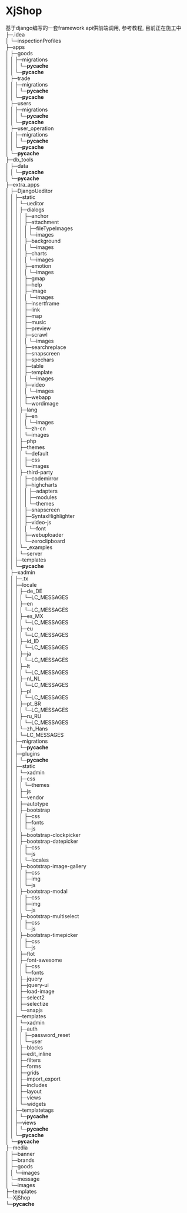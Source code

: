 <!DOCTYPE html><html><head><title>XjShop</title><meta charset='utf-8'><link href='https://cdn.maxiang.io/res-min/themes/marxico.css' rel='stylesheet'><style></style></head><body><div id='preview-contents' class='note-content'>
                        
                    

<h1 id="xjshop">XjShop</h1>

<p>基于django编写的一套framework api供前端调用, 参考教程, 目前正在施工中 <br>
├─.idea <br>
│  └─inspectionProfiles <br>
├─apps <br>
│  ├─goods <br>
│  │  ├─migrations <br>
│  │  │  └─<strong>pycache</strong> <br>
│  │  └─<strong>pycache</strong> <br>
│  ├─trade <br>
│  │  ├─migrations <br>
│  │  │  └─<strong>pycache</strong> <br>
│  │  └─<strong>pycache</strong> <br>
│  ├─users <br>
│  │  ├─migrations <br>
│  │  │  └─<strong>pycache</strong> <br>
│  │  └─<strong>pycache</strong> <br>
│  ├─user_operation <br>
│  │  ├─migrations <br>
│  │  │  └─<strong>pycache</strong> <br>
│  │  └─<strong>pycache</strong> <br>
│  └─<strong>pycache</strong> <br>
├─db_tools <br>
│  ├─data <br>
│  │  └─<strong>pycache</strong> <br>
│  └─<strong>pycache</strong> <br>
├─extra_apps <br>
│  ├─DjangoUeditor <br>
│  │  ├─static <br>
│  │  │  └─ueditor <br>
│  │  │      ├─dialogs <br>
│  │  │      │  ├─anchor <br>
│  │  │      │  ├─attachment <br>
│  │  │      │  │  ├─fileTypeImages <br>
│  │  │      │  │  └─images <br>
│  │  │      │  ├─background <br>
│  │  │      │  │  └─images <br>
│  │  │      │  ├─charts <br>
│  │  │      │  │  └─images <br>
│  │  │      │  ├─emotion <br>
│  │  │      │  │  └─images <br>
│  │  │      │  ├─gmap <br>
│  │  │      │  ├─help <br>
│  │  │      │  ├─image <br>
│  │  │      │  │  └─images <br>
│  │  │      │  ├─insertframe <br>
│  │  │      │  ├─link <br>
│  │  │      │  ├─map <br>
│  │  │      │  ├─music <br>
│  │  │      │  ├─preview <br>
│  │  │      │  ├─scrawl <br>
│  │  │      │  │  └─images <br>
│  │  │      │  ├─searchreplace <br>
│  │  │      │  ├─snapscreen <br>
│  │  │      │  ├─spechars <br>
│  │  │      │  ├─table <br>
│  │  │      │  ├─template <br>
│  │  │      │  │  └─images <br>
│  │  │      │  ├─video <br>
│  │  │      │  │  └─images <br>
│  │  │      │  ├─webapp <br>
│  │  │      │  └─wordimage <br>
│  │  │      ├─lang <br>
│  │  │      │  ├─en <br>
│  │  │      │  │  └─images <br>
│  │  │      │  └─zh-cn <br>
│  │  │      │      └─images <br>
│  │  │      ├─php <br>
│  │  │      ├─themes <br>
│  │  │      │  └─default <br>
│  │  │      │      ├─css <br>
│  │  │      │      └─images <br>
│  │  │      ├─third-party <br>
│  │  │      │  ├─codemirror <br>
│  │  │      │  ├─highcharts <br>
│  │  │      │  │  ├─adapters <br>
│  │  │      │  │  ├─modules <br>
│  │  │      │  │  └─themes <br>
│  │  │      │  ├─snapscreen <br>
│  │  │      │  ├─SyntaxHighlighter <br>
│  │  │      │  ├─video-js <br>
│  │  │      │  │  └─font <br>
│  │  │      │  ├─webuploader <br>
│  │  │      │  └─zeroclipboard <br>
│  │  │      └─_examples <br>
│  │  │          └─server <br>
│  │  ├─templates <br>
│  │  └─<strong>pycache</strong> <br>
│  ├─xadmin <br>
│  │  ├─.tx <br>
│  │  ├─locale <br>
│  │  │  ├─de_DE <br>
│  │  │  │  └─LC_MESSAGES <br>
│  │  │  ├─en <br>
│  │  │  │  └─LC_MESSAGES <br>
│  │  │  ├─es_MX <br>
│  │  │  │  └─LC_MESSAGES <br>
│  │  │  ├─eu <br>
│  │  │  │  └─LC_MESSAGES <br>
│  │  │  ├─id_ID <br>
│  │  │  │  └─LC_MESSAGES <br>
│  │  │  ├─ja <br>
│  │  │  │  └─LC_MESSAGES <br>
│  │  │  ├─lt <br>
│  │  │  │  └─LC_MESSAGES <br>
│  │  │  ├─nl_NL <br>
│  │  │  │  └─LC_MESSAGES <br>
│  │  │  ├─pl <br>
│  │  │  │  └─LC_MESSAGES <br>
│  │  │  ├─pt_BR <br>
│  │  │  │  └─LC_MESSAGES <br>
│  │  │  ├─ru_RU <br>
│  │  │  │  └─LC_MESSAGES <br>
│  │  │  └─zh_Hans <br>
│  │  │      └─LC_MESSAGES <br>
│  │  ├─migrations <br>
│  │  │  └─<strong>pycache</strong> <br>
│  │  ├─plugins <br>
│  │  │  └─<strong>pycache</strong> <br>
│  │  ├─static <br>
│  │  │  └─xadmin <br>
│  │  │      ├─css <br>
│  │  │      │  └─themes <br>
│  │  │      ├─js <br>
│  │  │      └─vendor <br>
│  │  │          ├─autotype <br>
│  │  │          ├─bootstrap <br>
│  │  │          │  ├─css <br>
│  │  │          │  ├─fonts <br>
│  │  │          │  └─js <br>
│  │  │          ├─bootstrap-clockpicker <br>
│  │  │          ├─bootstrap-datepicker <br>
│  │  │          │  ├─css <br>
│  │  │          │  └─js <br>
│  │  │          │      └─locales <br>
│  │  │          ├─bootstrap-image-gallery <br>
│  │  │          │  ├─css <br>
│  │  │          │  ├─img <br>
│  │  │          │  └─js <br>
│  │  │          ├─bootstrap-modal <br>
│  │  │          │  ├─css <br>
│  │  │          │  ├─img <br>
│  │  │          │  └─js <br>
│  │  │          ├─bootstrap-multiselect <br>
│  │  │          │  ├─css <br>
│  │  │          │  └─js <br>
│  │  │          ├─bootstrap-timepicker <br>
│  │  │          │  ├─css <br>
│  │  │          │  └─js <br>
│  │  │          ├─flot <br>
│  │  │          ├─font-awesome <br>
│  │  │          │  ├─css <br>
│  │  │          │  └─fonts <br>
│  │  │          ├─jquery <br>
│  │  │          ├─jquery-ui <br>
│  │  │          ├─load-image <br>
│  │  │          ├─select2 <br>
│  │  │          ├─selectize <br>
│  │  │          └─snapjs <br>
│  │  ├─templates <br>
│  │  │  └─xadmin <br>
│  │  │      ├─auth <br>
│  │  │      │  ├─password_reset <br>
│  │  │      │  └─user <br>
│  │  │      ├─blocks <br>
│  │  │      ├─edit_inline <br>
│  │  │      ├─filters <br>
│  │  │      ├─forms <br>
│  │  │      ├─grids <br>
│  │  │      ├─import_export <br>
│  │  │      ├─includes <br>
│  │  │      ├─layout <br>
│  │  │      ├─views <br>
│  │  │      └─widgets <br>
│  │  ├─templatetags <br>
│  │  │  └─<strong>pycache</strong> <br>
│  │  ├─views <br>
│  │  │  └─<strong>pycache</strong> <br>
│  │  └─<strong>pycache</strong> <br>
│  └─<strong>pycache</strong> <br>
├─media <br>
│  ├─banner <br>
│  ├─brands <br>
│  ├─goods <br>
│  │  └─images <br>
│  └─message <br>
│      └─images <br>
├─templates <br>
└─XjShop <br>
    └─<strong>pycache</strong></p></div></body></html>
